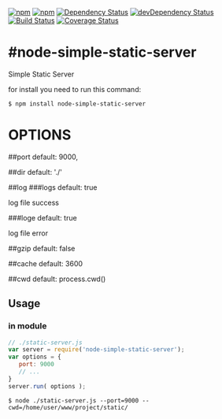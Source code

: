 [![npm](http://img.shields.io/npm/v/node-simple-static-server.svg?style=flat-square)](https://www.npmjs.com/package/node-simple-static-server)
[![npm](http://img.shields.io/npm/l/node-simple-static-server.svg?style=flat-square)](http://opensource.org/licenses/MIT)
[![Dependency Status](https://david-dm.org/aliaksandr-pasynkau/node-simple-static-server.svg?style=flat-square)](https://david-dm.org/aliaksandr-pasynkau/node-simple-static-server)
[![devDependency Status](https://david-dm.org/aliaksandr-pasynkau/node-simple-static-server/dev-status.svg?style=flat-square)](https://david-dm.org/aliaksandr-pasynkau/node-simple-static-server#info=devDependencies)
[![Build Status](https://travis-ci.org/aliaksandr-pasynkau/node-simple-static-server.svg?branch=master&style=flat-square)](https://travis-ci.org/aliaksandr-pasynkau/node-simple-static-server)
[![Coverage Status](https://img.shields.io/coveralls/aliaksandr-pasynkau/node-simple-static-server.svg?style=flat-square)](https://coveralls.io/r/aliaksandr-pasynkau/node-simple-static-server?branch=master)

#node-simple-static-server
=========================

Simple Static Server

for install you need to run this command:
```shell
$ npm install node-simple-static-server
```


# OPTIONS

##port
default: 9000,

##dir
default: './'

##log
###logs
default: true

log file success


###loge
default: true

log file error


##gzip
default: false


##cache
default: 3600


##cwd
default: process.cwd()

## Usage

### in module
```js
// ./static-server.js
var server = require('node-simple-static-server');
var options = {
   port: 9000
   // ...
}
server.run( options );
```
```shell
$ node ./static-server.js --port=9000 --cwd=/home/user/www/project/static/
```
